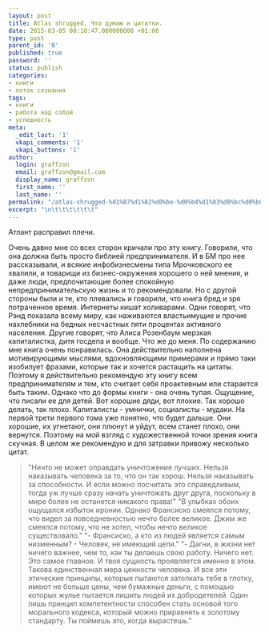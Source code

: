 ```yaml
---
layout: post
title: Atlas shrugged. Что думаю и цитатки.
date: 2015-03-05 00:10:47.000000000 +01:00
type: post
parent_id: '0'
published: true
password: ''
status: publish
categories:
- книги
- поток сознания
tags:
- книги
- работа над собой
- успешность
meta:
  _edit_last: '1'
  vkapi_comments: '1'
  vkapi_buttons: '1'
author:
  login: graffzon
  email: graffzon@gmail.com
  display_name: graffzon
  first_name: ''
  last_name: ''
permalink: "/atlas-shrugged-%d1%87%d1%82%d0%be-%d0%b4%d1%83%d0%bc%d0%b0%d1%8e-%d0%b8-%d1%86%d0%b8%d1%82%d0%b0%d1%82%d0%ba%d0%b8/"
excerpt: "\n\t\t\t\t\t\t"
---
```


Атлант расправил плечи.
<!--more-->
Очень давно мне со всех сторон кричали про эту книгу. Говорили, что она должна быть просто библией предпринимателя. И в БМ про нее рассказывали, и всякие инфобизнесмены типа Мрочковского ее хвалили, и товарищи из бизнес-окружения хорошего о ней мнения, и даже люди, предпочитающие более спокойную непредпринимательскую жизнь и то рекомендовали. Но с другой стороны были и те, кто плевались и говорили, что книга бред и зря потраченное время. Интернеты кишат холиварами. Одни говорят, что Рэнд показала всему миру, как наживаются властьимущие и прочие нахлебники на бедных несчастных пяти процентах активного населения. Другие говорят, что Алиса Розенбаум мерзкая капиталистка, дитя госдепа и вообще.
Что же до меня. По содержанию мне книга очень понравилась. Она действительно наполнена мотивирующими мыслями, вдохновляющими примерами и прямо таки изобилует фразами, которые так и хочется растащить на цитаты. Поэтому я действительно рекомендую эту книгу всем предпринимателям и тем, кто считает себя проактивным или старается быть таким.
Однако что до формы книги - она очень тупая. Ощущение, что писали ее для детей. Вот хорошие дяди, вот плохие. Так хорошо делать, так плохо. Капиталисты - умнички, социалисты - мудаки. На первой трети первого тома уже понятно, что будет дальше. Они хорошие, их угнетают, они плюнут и уйдут, всем станет плохо, они вернутся. Поэтому на мой взгляд с художественной точки зрения книга скучная.
В целом же рекомендую и для затравки привожу несколько цитат.
<blockquote>"Ничто не может оправдать уничтожение лучших. Нельзя наказывать человека за то, что он так хорош. Нельзя наказывать за способности. И если можно посчитать это справедливым, тогда уж лучше сразу начать уничтожать друг друга, поскольку в мире более не останется никакого права!"
"В улыбках обоих ощущался избыток иронии. Однако Франсиско смеялся потому, что видел за повседневностью нечто более великое. Джим же смеялся потому, что не хотел, чтобы нечто великое существовало."
"- Франсиско, а кто из людей является самым низменным?
- Человек, не имеющий цели."
"- Дагни, в жизни нет ничего важнее, чем то, как ты делаешь свою работу. Ничего нет. Это самое главное. И твоя сущность проявляется именно в этом. Такова единственная мера ценности человека. И все эти этические принципы, которые пытаются затолкать тебе в глотку, имеют не больше цены, чем бумажные деньги, с помощью которых жулье пытается лишить людей их добродетелей. Один лишь принцип компетентности способен стать основой того морального кодекса, который можно приравнять к золотому стандарту. Ты поймешь это, когда вырастешь."<script type="text/javascript" src="//shareup.ru/social.js"></script></blockquote>
